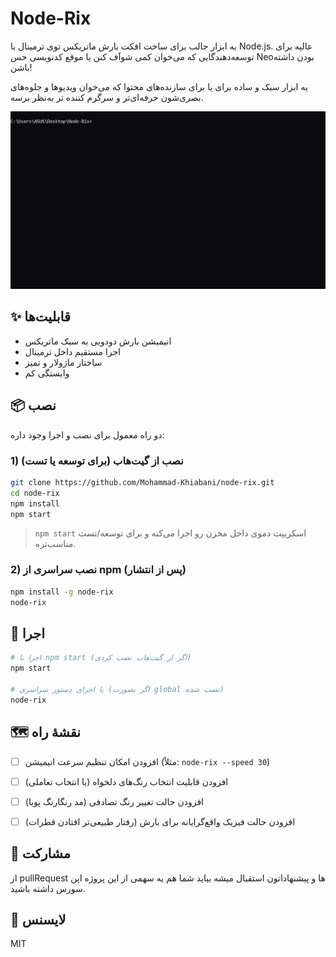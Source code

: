 # Node-Rix

یه ابزار جالب برای ساخت افکت بارش ماتریکس توی ترمینال با Node.js. عالیه برای توسعه‌دهندگایی که می‌خوان کمی شوآف کنن یا موقع کدنویسی حس Neo‌بودن داشته باشن!

یه ابزار سبک و ساده برای یا برای سازنده‌های محتوا که می‌خوان ویدیوها و جلوه‌های بصری‌شون حرفه‌ای‌تر و سرگرم کننده تر به‌نظر برسه.

![دمو — گیف](./demo.gif)

## ✨ قابلیت‌ها
- انیمیشن بارش دودویی به سبک ماتریکس
- اجرا مستقیم داخل ترمینال
- ساختار ماژولار و تمیز
- وابستگی کم

## 📦 نصب
دو راه معمول برای نصب و اجرا وجود داره:

### 1) نصب از گیت‌هاب (برای توسعه یا تست)
```bash
git clone https://github.com/Mohammad-Khiabani/node-rix.git
cd node-rix
npm install
npm start
```

> `npm start` اسکریپت دموی داخل مخزن رو اجرا می‌کنه و برای توسعه/تست مناسب‌تره.

### 2) نصب سراسری از npm (پس از انتشار)
```bash
npm install -g node-rix
node-rix
```

## 🧠 اجرا
```bash
# اجرا با npm start (اگر از گیت‌هاب نصب کردی)
npm start

# یا اجرای دستور سراسری (اگر بصورت global نصب شده)
node-rix
```

## 🗺 نقشهٔ راه
- [ ] افزودن امکان تنظیم سرعت انیمیشن (مثلاً: `node-rix --speed 30`)  
- [ ] افزودن قابلیت انتخاب رنگ‌های دلخواه (با انتخاب تعاملی)  
- [ ] افزودن حالت تغییر رنگ تصادفی (مد رنگارنگ پویا)  
- [ ] افزودن حالت فیزیک واقع‌گرایانه برای بارش (رفتار طبیعی‌تر افتادن قطرات)


## 🤝 مشارکت
از pullRequest ها و پیشنهاداتون استقبال میشه بیاید شما هم یه سهمی از این پروژه اپن سورس داشته باشید.

## 📄 لایسنس
MIT

